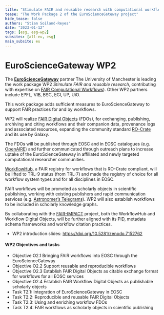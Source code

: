 ```yaml
---
title: "Stimulate FAIR and reusable research with computational workflows"
tease: "The Work Package 2 of the EuroScienceGateway project"
hide_tease: false
authors: "Stian Soiland-Reyes"
date: "2023-01-12"
tags: [esg, esg-wp2]
subsites: [all-eu, esg]
main_subsite: eu
---
```


# EuroScienceGateway WP2

The [**EuroScienceGateway**](/projects/esg/) partner The University of Manchester is leading the work package WP2 _Stimulate FAIR and reusable research_, contributing with expertise on [FAIR Computational Workflows](https://workflows.community/groups/fair/)). Other WP2 partners include EPFL, VIB, BSC, EGI, UP, UiO.

This work package adds sufficient measures to EuroScienceGateway to support FAIR practices for and by workflows.

WP2 will realize [FAIR Digital Objects](https://fairdo.org/) (FDOs), for exchanging, publishing, archiving and citing workflows and their companion data, provenance logs and associated resources, expanding the community standard [RO-Crate](https://w3id.org/ro/crate) and its use by Galaxy.
 
The FDOs will be published through EOSC and in EOSC catalogues (e.g. [OpenAIRE](https://www.openaire.eu/)) and further communicated through outreach plans to increase uptake of the EuroScienceGateway in affiliated and newly targeted computational researcher communities. 

[WorkflowHub](https://workflowhub.eu/), a FAIR registry for workflows that is RO-Crate compliant, will be lifted to TRL-9 status (from TRL-7) and made the registry of choice for all workflow system types and for all disciplines in EOSC. 

FAIR workflows will be promoted as scholarly objects in scientific publishing, working with existing publishers and rapid communication services (e.g. [Astronomer’s Telegrams](http://blogs.astronomerstelegram.org/)). WP2 will also establish workflows to be included in scholarly knowledge graphs.

By collaborating with the [FAIR-IMPACT](https://fair-impact.eu/) project, both the WorkflowHub and Workflow Digital Objects, will be further aligned with its PID, metadata schema frameworks and workflow citation practices.

* WP2 introduction slides: <https://doi.org/10.5281/zenodo.7152762>

#### WP2 Objectives and tasks

* Objective O2.1 Bringing FAIR workflows into EOSC through the EuroScienceGateway
* Objective O2.2 Support reusable and reproducible workflows
* Objective O2.3 Establish FAIR Digital Objects as citable exchange format for workflows for all EOSC services
* Objective O2.4 Establish FAIR Workflow Digital Objects as publishable scholarly objects
* Task T2.1: Integration of EuroScienceGateway in EOSC
* Task T2.2: Reproducible and reusable FAIR Digital Objects
* Task T2.3: Using and enriching workflow FDOs
* Task T2.4: FAIR workflows as scholarly objects in scientific publishing


